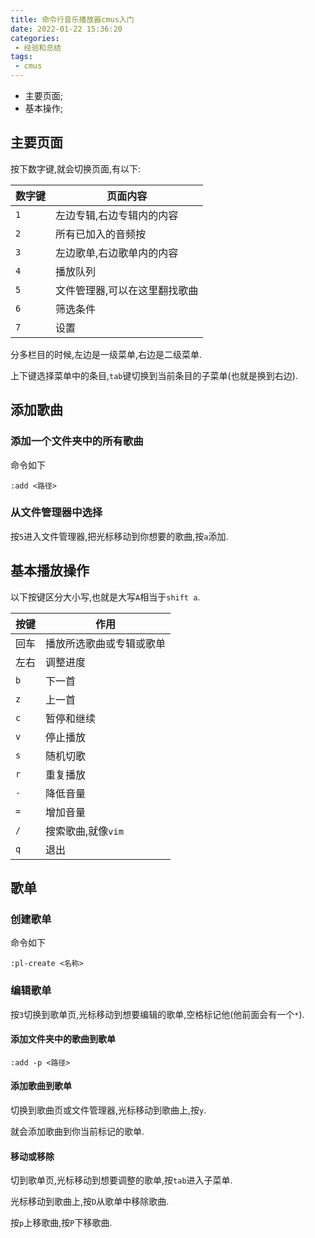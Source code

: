 ```yaml
---
title: 命令行音乐播放器cmus入门
date: 2022-01-22 15:36:20
categories:
 - 经验和总结
tags:
 - cmus
---
```


* 主要页面;
* 基本操作;

<!-- more -->

## 主要页面

按下数字键,就会切换页面,有以下:

| 数字键 | 页面内容 |
| --- | --- |
| `1` | 左边专辑,右边专辑内的内容 |
| `2` | 所有已加入的音频按 |
| `3` | 左边歌单,右边歌单内的内容 |
| `4` | 播放队列 |
| `5` | 文件管理器,可以在这里翻找歌曲 |
| `6` | 筛选条件 |
| `7` | 设置 |

分多栏目的时候,左边是一级菜单,右边是二级菜单.

上下键选择菜单中的条目,`tab`键切换到当前条目的子菜单(也就是换到右边).

## 添加歌曲

### 添加一个文件夹中的所有歌曲

命令如下
```shell
:add <路径>
```

### 从文件管理器中选择

按`5`进入文件管理器,把光标移动到你想要的歌曲,按`a`添加.

## 基本播放操作

以下按键区分大小写,也就是大写`A`相当于`shift a`.

| 按键 | 作用 |
| --- | --- |
| 回车 | 播放所选歌曲或专辑或歌单 |
| 左右 | 调整进度 |
| `b` | 下一首 |
| `z` | 上一首 |
| `c` | 暂停和继续 |
| `v` | 停止播放 |
| `s` | 随机切歌 |
| `r` | 重复播放 |
| `-` | 降低音量 |
| `=` | 增加音量 |
| `/` | 搜索歌曲,就像`vim` | 
| `q` | 退出 |

## 歌单

### 创建歌单

命令如下
```shell
:pl-create <名称>
```

### 编辑歌单

按`3`切换到歌单页,光标移动到想要编辑的歌单,空格标记他(他前面会有一个`*`).

#### 添加文件夹中的歌曲到歌单

```shell
:add -p <路径>
```

#### 添加歌曲到歌单

切换到歌曲页或文件管理器,光标移动到歌曲上,按`y`.

就会添加歌曲到你当前标记的歌单.

#### 移动或移除

切到歌单页,光标移动到想要调整的歌单,按`tab`进入子菜单.

光标移动到歌曲上,按`D`从歌单中移除歌曲.

按`p`上移歌曲,按`P`下移歌曲.